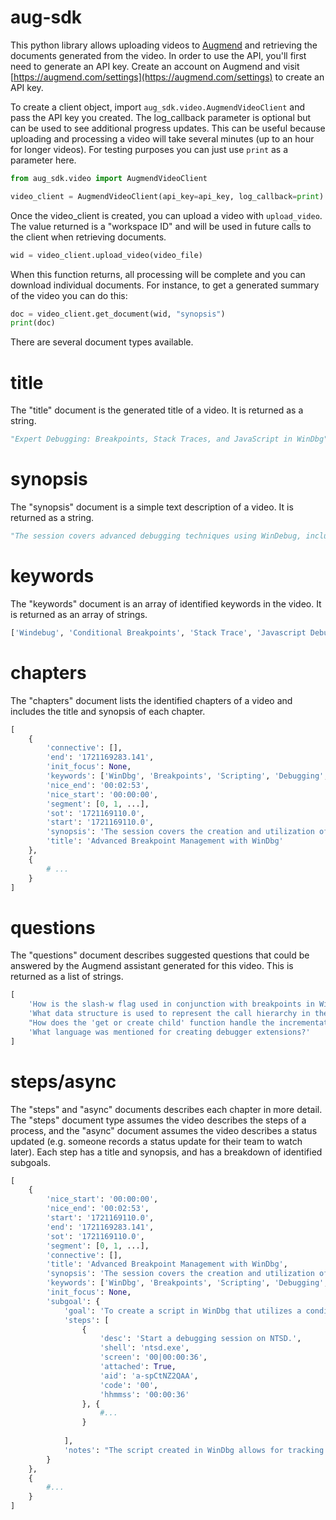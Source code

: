 # aug-sdk

This python library allows uploading videos to [Augmend](https://augmend.com) and retrieving the documents generated from the video. In order to use the API, you'll first need to generate an API key. Create an account on Augmend and visit [https://augmend.com/settings](https://augmend.com/settings) to create an API key.

To create a client object, import `aug_sdk.video.AugmendVideoClient` and pass the API key you created. The log_callback parameter is optional but can be used to see additional progress updates. This can be useful because uploading and processing a video will take several minutes (up to an hour for longer videos). For testing purposes you can just use `print` as a parameter here.

```python
from aug_sdk.video import AugmendVideoClient

video_client = AugmendVideoClient(api_key=api_key, log_callback=print)
```

Once the video_client is created, you can upload a video with `upload_video`. The value returned is a "workspace ID" and will be used in future calls to the client when retrieving documents.

```python
wid = video_client.upload_video(video_file)
```

When this function returns, all processing will be complete and you can download individual documents. For instance, to get a generated summary of the video you can do this:

```python
doc = video_client.get_document(wid, "synopsis")
print(doc)
```

There are several document types available.

# title

The "title" document is the generated title of a video. It is returned as a string.

```python
"Expert Debugging: Breakpoints, Stack Traces, and JavaScript in WinDbg"
```

# synopsis

The "synopsis" document is a simple text description of a video. It is returned as a string.

```python
"The session covers advanced debugging techniques using WinDebug, including setting conditional breakpoints, evaluating debugger data models with the dx command, and using JavaScript for stack trace analysis. A script is created to track function call frequencies and analyze stack traces by implementing a custom StackEntry class. The discussion also touches on the use of JavaScript for creating debugger extensions and the practical application of these techniques for profiling and debugging."
```

# keywords

The "keywords" document is an array of identified keywords in the video. It is returned as an array of strings.

```python
['Windebug', 'Conditional Breakpoints', 'Stack Trace', 'Javascript Debugging', 'Profiler']
```

# chapters

The "chapters" document lists the identified chapters of a video and includes the title and synopsis of each chapter.

```python
[
    {
        'connective': [],
        'end': '1721169283.141',
        'init_focus': None,
        'keywords': ['WinDbg', 'Breakpoints', 'Scripting', 'Debugging', 'Data Model'],
        'nice_end': '00:02:53',
        'nice_start': '00:00:00',
        'segment': [0, 1, ...],
        'sot': '1721169110.0',
        'start': '1721169110.0',
        'synopsis': 'The session covers the creation and utilization of a script in WinDbg to manage breakpoints with conditions and track execution counts. It includes the use of the dx command to evaluate against the debugger data model, setting up a breakpoint with a slash-w flag to call a function without breaking, and verifying the hit count of a breakpoint within a debugging session.',
        'title': 'Advanced Breakpoint Management with WinDbg'
    },
    {
        # ...
    }
]
```

# questions

The "questions" document describes suggested questions that could be answered by the Augmend assistant generated for this video. This is returned as a list of strings.

```python
[
    'How is the slash-w flag used in conjunction with breakpoints in WinDbg?',
    'What data structure is used to represent the call hierarchy in the stack trace?',
    "How does the 'get or create child' function handle the incrementation of the node's associated count?",
    'What language was mentioned for creating debugger extensions?'
]
```

# steps/async

The "steps" and "async" documents describes each chapter in more detail. The "steps" document type assumes the video describes the steps of a process, and the "async" document assumes the video describes a status updated (e.g. someone records a status update for their team to watch later). Each step has a title and synopsis, and has a breakdown of identified subgoals.

```python
[
    {
        'nice_start': '00:00:00',
        'nice_end': '00:02:53',
        'start': '1721169110.0',
        'end': '1721169283.141',
        'sot': '1721169110.0',
        'segment': [0, 1, ...],
        'connective': [],
        'title': 'Advanced Breakpoint Management with WinDbg',
        'synopsis': 'The session covers the creation and utilization of a script in WinDbg to manage breakpoints with conditions and track execution counts. It includes the use of the dx command to evaluate against the debugger data model, setting up a breakpoint with a slash-w flag to call a function without breaking, and verifying the hit count of a breakpoint within a debugging session.',
        'keywords': ['WinDbg', 'Breakpoints', 'Scripting', 'Debugging', 'Data Model'],
        'init_focus': None,
        'subgoal': {
            'goal': 'To create a script in WinDbg that utilizes a conditional breakpoint to track the number of times a function is called.',
            'steps': [
                {
                    'desc': 'Start a debugging session on NTSD.',
                    'shell': 'ntsd.exe',
                    'screen': '00|00:00:36',
                    'attached': True,
                    'aid': 'a-spCtNZ2QAA',
                    'code': '00',
                    'hhmmss': '00:00:36'
                }, {
                    #...
                }
                    
            ],
            'notes': "The script created in WinDbg allows for tracking the number of times a specific function is called without interrupting the debugging process, which can be useful for identifying bugs. The use of the slash-w flag in setting the conditional breakpoint is a key aspect of this process, as it allows the script's function to be called while the debugger continues running. The comma-false trick is used to ensure that the debugger does not break when the conditional breakpoint is hit, thus allowing for seamless tracking. It is important to have a good understanding of the WinDbg data model and the dx command for evaluating expressions within the debugger."
        }
    },
    {
        #...
    }
]
```